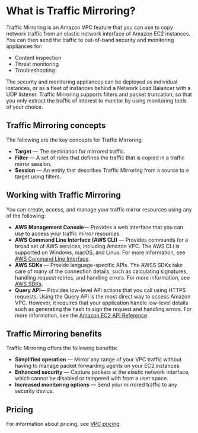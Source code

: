 # What is Traffic Mirroring?<a name="what-is-traffic-mirroring"></a>

Traffic Mirroring is an Amazon VPC feature that you can use to copy network traffic from an elastic network interface of Amazon EC2 instances\. You can then send the traffic to out\-of\-band security and monitoring appliances for:
+ Content inspection
+ Threat monitoring
+ Troubleshooting

The security and monitoring appliances can be deployed as individual instances, or as a fleet of instances behind a Network Load Balancer with a UDP listener\. Traffic Mirroring supports filters and packet truncation, so that you only extract the traffic of interest to monitor by using monitoring tools of your choice\.

## Traffic Mirroring concepts<a name="concepts"></a>

The following are the key concepts for Traffic Mirroring:
+ **Target** — The destination for mirrored traffic\.
+ **Filter** — A set of rules that defines the traffic that is copied in a traffic mirror session\.
+ **Session** — An entity that describes Traffic Mirroring from a source to a target using filters\.

## Working with Traffic Mirroring<a name="traffic-mirroring-use-cases"></a>

You can create, access, and manage your traffic mirror resources using any of the following:
+ **AWS Management Console**— Provides a web interface that you can use to access your traffic mirror resources\.
+ **AWS Command Line Interface \(AWS CLI\)** — Provides commands for a broad set of AWS services, including Amazon VPC\. The AWS CLI is supported on Windows, macOS, and Linux\. For more information, see [AWS Command Line Interface](https://aws.amazon.com/cli/)\.
+ **AWS SDKs** — Provide language\-specific APIs\. The AWSS SDKs take care of many of the connection details, such as calculating signatures, handling request retries, and handling errors\. For more information, see [AWS SDKs](https://aws.amazon.com/tools/#SDKs)\.
+ **Query API**— Provides low\-level API actions that you call using HTTPS requests\. Using the Query API is the most direct way to access Amazon VPC\. However, it requires that your application handle low\-level details such as generating the hash to sign the request and handling errors\. For more information, see the [Amazon EC2 API Reference](https://docs.aws.amazon.com/AWSEC2/latest/APIReference/)\.

## Traffic Mirroring benefits<a name="traffic-mirroring-benefits"></a>

Traffic Mirroring offers the following benefits:
+ **Simplified operation** — Mirror any range of your VPC traffic without having to manage packet forwarding agents on your EC2 instances\.
+ **Enhanced security** — Capture packets at the elastic network interface, which cannot be disabled or tampered with from a user space\.
+ **Increased monitoring options** — Send your mirrored traffic to any security device\.

## Pricing<a name="pricing"></a>

For information about pricing, see [VPC pricing](http://aws.amazon.com/vpc/pricing/)\.